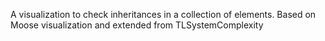 A visualization to check inheritances in a collection of elements. Based on Moose visualization and extended from TLSystemComplexity